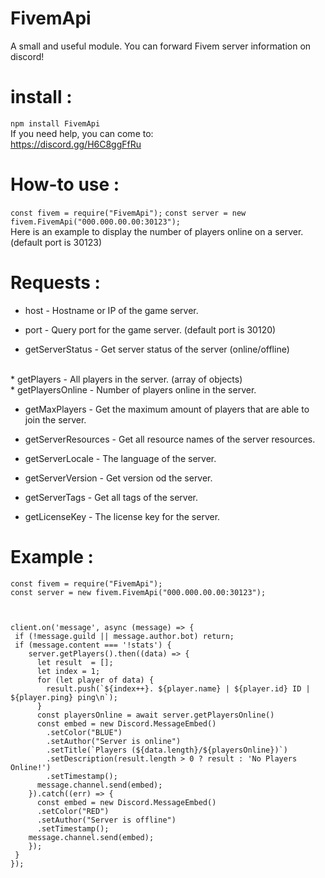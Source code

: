 # FivemApi
A small and useful module. You can forward Fivem server information on discord!
# install :
```npm install FivemApi```<br>
If you need help, you can come to:<br>
https://discord.gg/H6C8ggFfRu<br>
# How-to use :
```const fivem = require("FivemApi");```
```const server = new fivem.FivemApi("000.000.00.00:30123");```<br>
Here is an example to display the number of players online on a server.<br>
(default port is 30123)<br>
# Requests :
* host - Hostname or IP of the game server.<br>

* port - Query port for the game server. (default port is 30120)<br>

* getServerStatus - Get server status of the server (online/offline)
<br>
* getPlayers - All players in the server. (array of objects)
<br>
* getPlayersOnline - Number of players online in the server.<br>

* getMaxPlayers - Get the maximum amount of players that are able to join the server.<br>

* getServerResources - Get all resource names of the server resources.<br>

* getServerLocale - The language of the server.<br>

* getServerVersion - Get version od the server.<br>

* getServerTags - Get all tags of the server.<br>

* getLicenseKey - The license key for the server.<br>
# Example :
```
const fivem = require("FivemApi");
const server = new fivem.FivemApi("000.000.00.00:30123");



client.on('message', async (message) => {
 if (!message.guild || message.author.bot) return;
 if (message.content === '!stats') {
    server.getPlayers().then((data) => {
      let result  = [];
      let index = 1;
      for (let player of data) {
        result.push(`${index++}. ${player.name} | ${player.id} ID | ${player.ping} ping\n`);
      }
      const playersOnline = await server.getPlayersOnline()
      const embed = new Discord.MessageEmbed()
        .setColor("BLUE")
        .setAuthor("Server is online")
        .setTitle(`Players (${data.length}/${playersOnline})`)
        .setDescription(result.length > 0 ? result : 'No Players Online!')
        .setTimestamp();
      message.channel.send(embed);
    }).catch((err) => {
      const embed = new Discord.MessageEmbed()
      .setColor("RED")
      .setAuthor("Server is offline")
      .setTimestamp();
    message.channel.send(embed);
    });
 }
});
```




